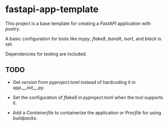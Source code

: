 # fastapi-app-template

This project is a base template for creating a _FastAPI_ application with _poetry_.

A basic configuration for tools like _mypy_, _flake8_, _bandit_, _isort_, and _black_ is set.

Dependencies for testing are included.

## TODO

- Get _version_ from _pyproject.toml_ instead of hardcoding it in _app.\_\_init\_\_.py_.

- Set the configuration of _flake8_ in _pyproject.toml_ when the tool supports it.

- Add a _Containerfile_ to containerize the application or _Procfile_ for using _buildpacks_.
